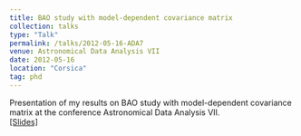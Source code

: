 ```yaml
---
title: BAO study with model-dependent covariance matrix
collection: talks
type: "Talk"
permalink: /talks/2012-05-16-ADA7
venue: Astronomical Data Analysis VII
date: 2012-05-16
location: "Corsica"
tag: phd
---
```


Presentation of my results on BAO study with model-dependent covariance matrix at the conference Astronomical Data Analysis VII. <br>
[[Slides]](/files/2012-05-16-ADA7.pdf)<br><br>

